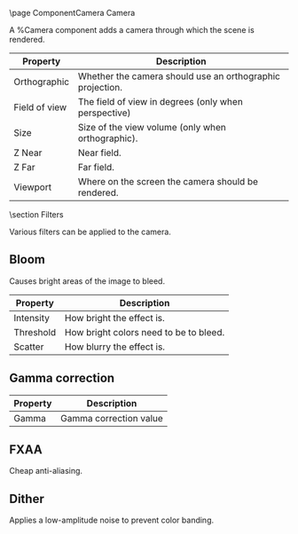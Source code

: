 \page ComponentCamera Camera

A %Camera component adds a camera through which the scene is rendered.

| Property | Description |
|----------|-------------|
| Orthographic | Whether the camera should use an orthographic projection. |
| Field of view | The field of view in degrees (only when perspective) |
| Size | Size of the view volume (only when orthographic). |
| Z Near | Near field. |
| Z Far | Far field. |
| Viewport | Where on the screen the camera should be rendered. |

\section Filters

Various filters can be applied to the camera.

## Bloom

Causes bright areas of the image to bleed.

| Property | Description |
|----------|-------------|
| Intensity | How bright the effect is. |
| Threshold | How bright colors need to be to bleed. |
| Scatter | How blurry the effect is. |

## Gamma correction

| Property | Description |
|----------|-------------|
| Gamma | Gamma correction value |

## FXAA

Cheap anti-aliasing.

## Dither

Applies a low-amplitude noise to prevent color banding.
